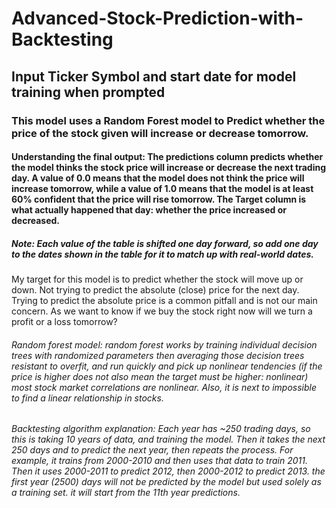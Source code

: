 <h1> Advanced-Stock-Prediction-with-Backtesting </h1>
<h2> Input Ticker Symbol and start date for model training when prompted </h2>
<h3>This model uses a Random Forest model to Predict whether the price of the stock given will increase or decrease tomorrow.</h3>
<h4><p>Understanding the final output: The predictions column predicts whether the model thinks the stock price will increase or decrease the next trading day. 
A value of 0.0 means that the model does not think the price will increase tomorrow, while a value of 1.0 means that the model is at least 60% confident that the price will rise tomorrow. The Target column is what actually happened that day: whether the price increased or decreased.</p></h4> 
<h5>Note: Each value of the table is shifted one day forward, so add one day to the dates shown in the table for it to match up with real-world dates.</h5>
<p>
<h5></h5>My target for this model is to predict whether the stock will move up or down. Not trying to predict the absolute (close) price for the next day. Trying to predict the absolute price is a common pitfall and is not our main concern. As we want to know if we buy the stock right now will we turn a profit or a loss tomorrow?</h5></p>
<h6><p>Random forest model: random forest works by training individual decision trees with randomized parameters then averaging those decision trees resistant to overfit, and run quickly and pick up nonlinear tendencies (if the price is higher does not also mean the target must be higher: nonlinear) most stock market correlations are nonlinear. Also, it is next to impossible to find a linear relationship in stocks.</p></h6>
<h6>Backtesting algorithm explanation: Each year has ~250 trading days, so this is taking 10 years of data, and training the model. Then it takes the next 250 days and to predict the next year, then repeats the process. For example, it trains from 2000-2010 and then uses that data to train 2011. Then it uses 2000-2011 to predict 2012, then 2000-2012 to predict 2013. the first year (2500) days will not be predicted by the model but used solely as a training set. it will start from the 11th year predictions.</h6>
